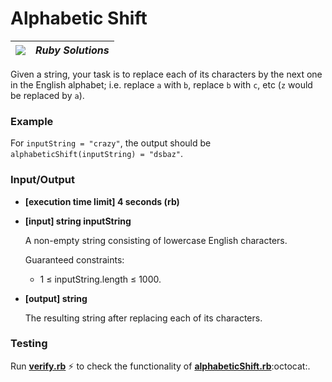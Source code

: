 # Alphabetic Shift
| ![](https://app.codesignal.com/user-icons/languages/rb.svg) | ***Ruby Solutions*** |
|---|---|

Given a string, your task is to replace each of its characters by the next one in the English alphabet; i.e. replace `a` with `b`, replace `b` with `c`, etc (`z` would be replaced by `a`).

### Example

For `inputString = "crazy"`, the output should be `alphabeticShift(inputString) = "dsbaz"`.

### Input/Output

- **[execution time limit] 4 seconds (rb)**


- **[input] string inputString**

  A non-empty string consisting of lowercase English characters.

  Guaranteed constraints:
  - 1 ≤ inputString.length ≤ 1000.


- **[output] string**

  The resulting string after replacing each of its characters.


### Testing

Run [**verify.rb**](./verify.rb) :zap: to check the functionality of [**alphabeticShift.rb**](./alphabeticShift.rb):octocat:.